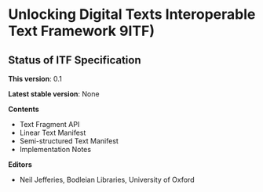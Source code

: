 # Unlocking Digital Texts Interoperable Text Framework 9ITF)

## Status of ITF Specification

**This version**: 0.1

**Latest stable version**: None

**Contents**

  - Text Fragment API
  - Linear Text Manifest
  - Semi-structured Text Manifest
  - Implementation Notes


**Editors**

 - Neil Jefferies, Bodleian Libraries, University of Oxford
 
 
